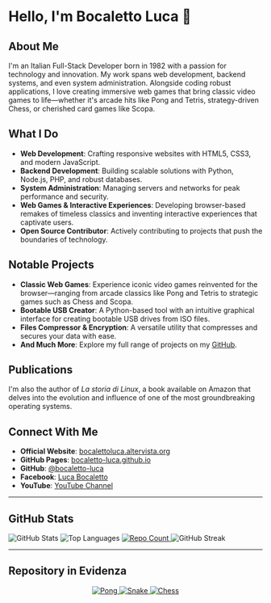 # Hello, I'm Bocaletto Luca 👋

## About Me

I'm an Italian Full-Stack Developer born in 1982 with a passion for technology and innovation. My work spans web development, backend systems, and even system administration. Alongside coding robust applications, I love creating immersive web games that bring classic video games to life—whether it's arcade hits like Pong and Tetris, strategy-driven Chess, or cherished card games like Scopa.

## What I Do

- **Web Development**: Crafting responsive websites with HTML5, CSS3, and modern JavaScript.
- **Backend Development**: Building scalable solutions with Python, Node.js, PHP, and robust databases.
- **System Administration**: Managing servers and networks for peak performance and security.
- **Web Games & Interactive Experiences**: Developing browser-based remakes of timeless classics and inventing interactive experiences that captivate users.
- **Open Source Contributor**: Actively contributing to projects that push the boundaries of technology.

## Notable Projects

- **Classic Web Games**: Experience iconic video games reinvented for the browser—ranging from arcade classics like Pong and Tetris to strategic games such as Chess and Scopa.
- **Bootable USB Creator**: A Python-based tool with an intuitive graphical interface for creating bootable USB drives from ISO files.
- **Files Compressor & Encryption**: A versatile utility that compresses and secures your data with ease.
- **And Much More**: Explore my full range of projects on my [GitHub](https://github.com/bocaletto-luca/).

## Publications

I'm also the author of *La storia di Linux*, a book available on Amazon that delves into the evolution and influence of one of the most groundbreaking operating systems.

## Connect With Me

- **Official Website**: [bocalettoluca.altervista.org](https://bocalettoluca.altervista.org)
- **GitHub Pages**: [bocaletto-luca.github.io](https://bocaletto-luca.github.io)
- **GitHub**: [@bocaletto-luca](https://github.com/bocaletto-luca/)
- **Facebook**: [Luca Bocaletto](https://www.facebook.com/people/Luca-Bocaletto/pfbid0hJenerqZQQ6zJAkY6cc2511AeSiGHvP7Jxr3bBrA7Kque99TprKQn99b2t3eZ41Ll)
- **YouTube**: [YouTube Channel](https://www.youtube.com/@elektronoide)

---

## GitHub Stats

  <img src="https://github-readme-stats.vercel.app/api?username=bocaletto-luca&show_icons=true&theme=radical" alt="GitHub Stats" />
  <img src="https://github-readme-stats.vercel.app/api/top-langs/?username=bocaletto-luca&layout=compact&theme=radical" alt="Top Languages" />
  <a href="https://github.com/bocaletto-luca?tab=repositories">
  <img src="https://img.shields.io/badge/dynamic/json color=blue&label=Repositories&query=public_repos&url=https%3A%2F%2Fapi.github.com%2Fusers%2Fbocaletto-luca" alt="Repo Count" />
  </a>
  <img src="https://github-readme-streak-stats.herokuapp.com/?user=bocaletto-luca&theme=radical" alt="GitHub Streak" />

---

## Repository in Evidenza

<p align="center">
  <a href="https://github.com/bocaletto-luca/Pong" target="_blank">
    <img src="https://github-readme-stats.vercel.app/api/pin/?username=bocaletto-luca&repo=Pong&theme=radical" alt="Pong" />
  </a>
  <a href="https://github.com/bocaletto-luca/Snake" target="_blank">
    <img src="https://github-readme-stats.vercel.app/api/pin/?username=bocaletto-luca&repo=Snake&theme=radical" alt="Snake" />
  </a>
  <a href="https://github.com/bocaletto-luca/Chess" target="_blank">
    <img src="https://github-readme-stats.vercel.app/api/pin/?username=bocaletto-luca&repo=Chess&theme=radical" alt="Chess" />
  </a>
</p>
